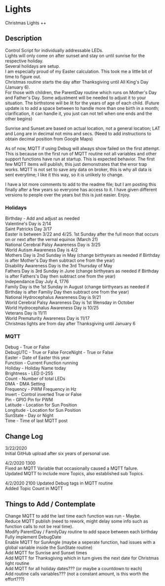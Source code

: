 # Lights
Christmas Lights ++

## Description

Control Script for individually addressable LEDs.  
Lights will only come on after sunset and stay on until sunrise for the respective holiday.  
Several holidays are setup.  
I am especially proud of my Easter calculation.  This took me a little bit of time to figure out.  
Christmas routine starts the day after Thanksgiving until All King's Day (January 6).  
For those with children, the ParentDay routine which runs on Mother's Day and Father's Day.  Some adjustment will be needed to adjust it to your situation.  The birthstone will be lit for the years of age of each child. (Future update is to add a space between to handle more than one birth in a month; clarification, it can handle it, you just can not tell when one ends and the other begins)  

Sunrise and Sunset are based on actual location, not a general location; LAT and Long are in decimal not mins and secs.  (Need to add instructions to obtain decimal position from Google Maps)  

As of now, MQTT if using Debug will always show failed on the first attempt.  This is because on the first run of MQTT routine not all variables and other support functions have run at startup.  This is expected behavior.  The first few MQTT items will publish, this just demonstrates that the error trap works.  MQTT is not set to save any data on broker, this is why all data is sent everytime; I like it this way, so it is unlikely to change.

I have a lot more comments to add to the readme file; but I am posting this finally after a few years so everyone has access to it.  I have given different versions to people over the years but this is just easier.  Enjoy.  

### Holidays

Birthday - Add and adjust as needed  
Valentine's Day is 2/14  
Saint Patricks Day 3/17  
Easter is between 3/22 and 4/25. 1st Sunday after the full moon that occurs on or next after the vernal equinox (March 21)  
National Cerebral Palsy Awareness Day is 3/25  
World Autism Awareness Day is 4/2  
Mothers Day is 2nd Sunday in May (change birthyears as needed if Birthday is after Mother's Day then subtract one from the year)  
Disability Awareness Day is the 3rd Thursday of May  
Fathers Day is 3rd Sunday in June (change birthyears as needed if Birthday is after Fathers's Day then subtract one from the year)  
Independance Day July 4, 1776  
Family Day is the 1st Sunday in August (change birthyears as needed if Birthday is after Familiy Day then subtract one from the year)  
National Hydrocephalus Awareness Day is 9/21  
World Cerebral Palsy Awareness Day is 1st Wensday in October  
World Hydrocephalus Awareness Day is 10/25  
Veterans Day is 11/11  
World Prematurity Awareness Day is 11/17  
Christmas lights are from day after Thanksgiving until January 6  

### MQTT
Debug - True or False  
DebugUTC - True or False
ForceNight - True or False  
Easter - Date of Easter this year   
Function - Current Function running  
Holiday - Holiday Name today  
Brightness - LED 0-255  
Count - Number of total LEDs  
DMA - DMA Setting  
Frequency - PWM Frequency in Hz  
Invert - Control inverted True or False  
Pin - GPIO Pin for PWM  
Latitude - Location for Sun Position  
Longitude - Location for Sun Position  
SunState - Day or Night  
Time - Time of last MQTT post  

## Change Log

3/22/2020  
Initial GitHub upload after six years of personal use.  

4/2/2020  1300  
Fixed an MQTT Variable that occasionally caused a MQTT failure.  
Updated MQTT to include more Topics, also established sub Topics.  

4/2/2020 2100
Updated Debug tags in MQTT routine  
Added Topic Count in MQTT  

## Things to Add / Contemplate

Change MQTT to add the last time each function was run - Maybe.  
Reduce MQTT publish (need to rework, might delay some info such as function calls to not be real time).  
Modify ParentDay / FamilyDay routine to add space between each birthday  
Fully implement DebugDate  
Enable MQTT for SunAngle (maybe a seperate function, had issues with a global variable inside the SunState routine)  
Add MQTT for Sunrise and Sunset times  
Add MQTT for Thanksgiving which in turn gives the next date for Christmas light routine  
Add MQTT for all holiday dates??? (or maybe a countdown to each)  
Add routine calls variables??? (not a constant amount, is this worth the effort???)
